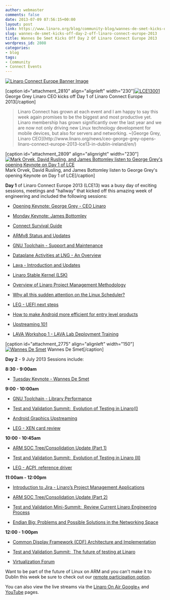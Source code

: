 ```yaml
---
author: webmaster
comments: false
date: 2013-07-09 07:56:15+00:00
layout: post
link: https://www.linaro.org/blog/community-blog/wannes-de-smet-kicks-off-day-2-off-linaro-connect-europe-2013/
slug: wannes-de-smet-kicks-off-day-2-off-linaro-connect-europe-2013
title: Wannes De Smet Kicks Off Day 2 Of Linaro Connect Europe 2013
wordpress_id: 2808
categories:
- blog
tags:
- Community
- Connect Events
---
```


[![Linaro Connect Europe Banner Image](http://www.linaro.org/wp-content/uploads/2013/03/lce13-mico.png)](http://www.linaro.org/wp-content/uploads/2013/03/lce13-mico.png)

[caption id="attachment_2810" align="alignleft" width="230"][![LCE13001](http://www.linaro.org/wp-content/uploads/2013/07/LCE13001-1024x685.jpg)](http://www.linaro.org/wp-content/uploads/2013/07/LCE13001.jpg) George Grey Linaro CEO kicks off Day 1 of Linaro Connect Europe 2013[/caption]


<blockquote>Linaro Connect has grown at each event and I am happy to say this week again promises to be the biggest and most productive yet. Linaro membership has grown significantly over the last year and we are now not only driving new Linux technology development for mobile devices, but also for servers and networking. ~[George Grey, Linaro CEO](http://www.linaro.org/news/ceo-george-grey-opens-linaro-connect-europe-2013-lce13-in-dublin-ireland/en/)</blockquote>


[caption id="attachment_2809" align="alignright" width="230"][![Mark Orvek, David Rusling, and James Bottomley listen to George Grey's opening Keynote on Day 1 of LCE](http://www.linaro.org/wp-content/uploads/2013/07/LCE130010-1024x682.jpg)](http://www.linaro.org/wp-content/uploads/2013/07/LCE130010.jpg) Mark Orvek, David Rusling, and James Bottomley listen to George Grey's opening Keynote on Day 1 of LCE[/caption]

**Day 1** of Linaro Connect Europe 2013 (LCE13) was a busy day of exciting sessions, meetings and "hallway" that kicked off this amazing week of engineering and included the following sessions:




  * [Opening Keynote: George Grey - CEO Linaro](http://lce-13.zerista.com/event/member/79585)


  * [Monday Keynote: James Bottomley](http://lce-13.zerista.com/event/member/79586)


  * [Connect Survival Guide](http://lce-13.zerista.com/event/member/79587)


  * [ARMv8 Status and Updates](http://lce-13.zerista.com/event/member/79588)


  * [GNU Toolchain - Support and Maintenance](http://lce-13.zerista.com/event/member/79590)


  * [Dataplane Activities at LNG - An Overview](http://lce-13.zerista.com/event/member/79596)


  * [Lava - Introduction and Updates](http://lce-13.zerista.com/event/member/79595)


  * [Linaro Stable Kernel (LSK)](http://lce-13.zerista.com/event/member/79592)


  * [Overview of Linaro Project Management Methodology](http://lce-13.zerista.com/event/member/79594)


  * [Why all this sudden attention on the Linux Scheduler?](http://lce-13.zerista.com/event/member/79597)


  * [LEG - UEFI next steps](http://lce-13.zerista.com/event/member/79593)


  * [How to make Android more efficient for entry level products](http://lce-13.zerista.com/event/member/79589)


  * [Upstreaming 101](http://lce-13.zerista.com/event/member/81058)


  * [LAVA Workshop 1 - LAVA Lab Deployment Training](http://lce-13.zerista.com/event/member/79618)


[caption id="attachment_2775" align="alignleft" width="150"][![Wannes De Smet](http://www.linaro.org/wp-content/uploads/2013/06/W0uAgPW50sjp5cQWx9oHb26zi_Wr5t_Ks2XHDXMk-JlqhMUrT41djB1BoPkwsz2CwAs2000.png)](http://www.linaro.org/wp-content/uploads/2013/06/W0uAgPW50sjp5cQWx9oHb26zi_Wr5t_Ks2XHDXMk-JlqhMUrT41djB1BoPkwsz2CwAs2000.png) Wannes De Smet[/caption]

**Day 2** - 9 July 2013 Sessions include:

**8:30 - 9:00am**




  * [Tuesday Keynote - Wannes De Smet](http://lce-13.zerista.com/event/member/79608)


**9:00 - 10:00am**




  * [GNU Toolchain - Library Performance](http://lce-13.zerista.com/event/member/79611)


  * [Test and Validation Summit:  Evolution of Testing in Linaro(I)](http://lce-13.zerista.com/event/member/79630)


  * [Android Graphics Upstreaming](http://lce-13.zerista.com/event/member/79632)


  * [LEG - XEN card review](http://lce-13.zerista.com/event/member/81924)


**10:00 - 10:45am**




  * [ARM SOC Tree/Consolidation Update (Part 1)](http://lce-13.zerista.com/event/member/79609)


  * [Test and Validation Summit:  Evolution of Testing in Linaro (II)](http://lce-13.zerista.com/event/member/79633)


  * [LEG - ACPI  reference driver](http://lce-13.zerista.com/event/member/79610)


**11:00am - 12:00pm**




  * [Introduction to Jira - Linaro’s Project Management Applications](http://lce-13.zerista.com/event/member/79576)


  * [ARM SOC Tree/Consolidation Update (Part 2)](http://lce-13.zerista.com/event/member/79612)


  * [Test and Validation Mini-Summit:  Review Current Linaro Engineering Process](http://lce-13.zerista.com/event/member/79636)


  * [Endian Big: Problems and Possible Solutions in the Networking Space](http://lce-13.zerista.com/event/member/79613)


**12:00 - 1:00pm**




  * [Common Display Framework (CDF) Architecture and Implementation](http://lce-13.zerista.com/event/member/79619)


  * [Test and Validation Summit:  The future of testing at Linaro](http://lce-13.zerista.com/event/member/79639)


  * [Virtualization Forum](http://lce-13.zerista.com/event/member/80428)


Want to be part of the future of Linux on ARM and you can't make it to Dublin this week be sure to check out our [remote participation option](http://www.linaro.org/connect/schedule/remote-participation-LCE13).

You can also view the live streams via the [Linaro On Air Google+](https://plus.google.com/u/0/116754366033915823792/posts) and [YouTube](http://www.youtube.com/user/LinaroOnAir) pages.
